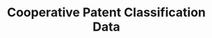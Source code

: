 ---
bigquery: https://console.cloud.google.com/bigquery?p=patents-public-data&d=cpc&page=dataset
citation: '“Cooperative Patent Classification” by the EPO and USPTO, for public use. '
contributors: EPO, USPTO
cost: None
description: Cooperative Patent Classification Data contains the scheme and definitions
  of the Cooperative Patent Classification system for classifying patent documents.
  The CPC is the result of a partnership between the EPO and the USPTO in their joint
  effort to develop a common, internationally compatible classification system for
  technical documents, in particular patent publications, which will be used by both
  offices in the patent granting process
documentation: https://www.cooperativepatentclassification.org/cpcSchemeAndDefinitions
last_edit: Mon, 04 Apr 2022 19:07:06 GMT
location: https://www.cooperativepatentclassification.org/index
maintained_by: USPTO, EPO
schema_fields: '[''definition'', ''dateRevised'', ''symbol'', ''title_full'', ''application_references'',
  ''childGroups'', ''residualReferences'', ''date_revised'', ''glossary'', ''level'',
  ''notAllocatable'', ''additional_only'', ''breakdownCode'', ''children'', ''informative_references'',
  ''ipc_concordant'', ''child_groups'', ''title_part'', ''residual_references'', ''status'',
  ''limitingReferences'', ''titleFull'', ''sizeCache'', ''informativeReferences'',
  ''synonyms'', ''applicationReferences'', ''ipcConcordant'', ''breakdown_code'',
  ''titlePart'', ''not_allocatable'', ''limiting_references'', ''parents'']'
shortname: cooperative_patent_classification
tags:
- patents
- science
title: Cooperative Patent Classification Data
uuid: 984374a7-16e9-4b35-9445-458daceb01bf
---